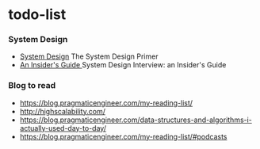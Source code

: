 # todo-list


### System Design 

* [ System Design](https://github.com/donnemartin/system-design-primer) The System Design Primer
* [ An Insider's Guide ](https://blog.pragmaticengineer.com/system-design-interview-an-insiders-guide-review/)  System Design Interview: an Insider's Guide


### Blog to read
* https://blog.pragmaticengineer.com/my-reading-list/
* http://highscalability.com/ 
* https://blog.pragmaticengineer.com/data-structures-and-algorithms-i-actually-used-day-to-day/
* https://blog.pragmaticengineer.com/my-reading-list/#podcasts
